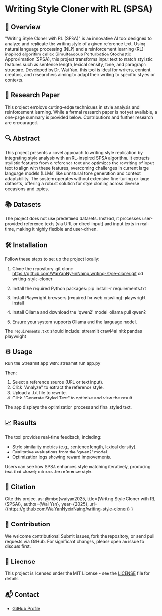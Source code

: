 # Writing Style Cloner with RL (SPSA)

## 🚀 Overview
"Writing Style Cloner with RL (SPSA)" is an innovative AI tool designed to analyze and replicate the writing style of a given reference text. Using natural language processing (NLP) and a reinforcement learning (RL)-inspired algorithm called Simultaneous Perturbation Stochastic Approximation (SPSA), this project transforms input text to match stylistic features such as sentence length, lexical density, tone, and paragraph structure. Developed by Dr. Wai Yan, this tool is ideal for writers, content creators, and researchers aiming to adapt their writing to specific styles or contexts.

## 📄 Research Paper
This project employs cutting-edge techniques in style analysis and reinforcement learning. While a formal research paper is not yet available, a one-page summary is provided below. Contributions and further research are encouraged.

## 🔍 Abstract
This project presents a novel approach to writing style replication by integrating style analysis with an RL-inspired SPSA algorithm. It extracts stylistic features from a reference text and optimizes the rewriting of input text to align with these features, overcoming challenges in current large language models (LLMs) like unnatural tone generation and context adaptability. The system operates without extensive fine-tuning or large datasets, offering a robust solution for style cloning across diverse occasions and topics.

## 📚 Datasets
The project does not use predefined datasets. Instead, it processes user-provided reference texts (via URL or direct input) and input texts in real-time, making it highly flexible and user-driven.

## 🛠️ Installation
Follow these steps to set up the project locally:

1. Clone the repository:
   git clone https://github.com/WaiYanNyeinNaing/writing-style-cloner.git
   cd writing-style-cloner

2. Install the required Python packages:
   pip install -r requirements.txt

3. Install Playwright browsers (required for web crawling):
   playwright install

4. Install Ollama and download the 'qwen2' model:
   ollama pull qwen2

5. Ensure your system supports Ollama and the language model.

The `requirements.txt` should include:
streamlit
crawl4ai
nltk
pandas
playwright

## ⚙️ Usage
Run the Streamlit app with:
streamlit run app.py

Then:
1. Select a reference source (URL or text input).
2. Click "Analyze" to extract the reference style.
3. Upload a .txt file to rewrite.
4. Click "Generate Styled Text" to optimize and view the result.

The app displays the optimization process and final styled text.

## 📈 Results
The tool provides real-time feedback, including:
- Style similarity metrics (e.g., sentence length, lexical density).
- Qualitative evaluations from the 'qwen2' model.
- Optimization logs showing reward improvements.

Users can see how SPSA enhances style matching iteratively, producing text that closely mirrors the reference style.

## 📖 Citation
Cite this project as:
@misc{waiyan2025,
  title={Writing Style Cloner with RL (SPSA)},
  author={Wai Yan},
  year={2025},
  url={(https://github.com/WaiYanNyeinNaing/writing-style-cloner)}
}

## 🌟 Contribution
We welcome contributions! Submit issues, fork the repository, or send pull requests via GitHub. For significant changes, please open an issue to discuss first.

## 📜 License
This project is licensed under the MIT License - see the [LICENSE](LICENSE) file for details.

## 📬 Contact
- [GitHub Profile](https://github.com/WaiYanNyeinNaing)